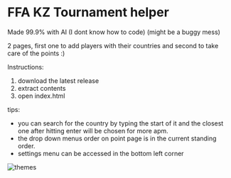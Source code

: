 # FFA KZ Tournament helper
Made 99.9% with AI (I dont know how to code) (might be a buggy mess)

2 pages, first one to add players with their countries and second to take care of the points :)

Instructions: 
1.  download the latest release
2.  extract contents
3.  open index.html

tips:
- you can search for the country by typing the start of it and the closest one after hitting enter will be chosen for more apm.
- the drop down menus order on point page is in the current standing order.
- settings menu can be accessed in the bottom left corner

![themes](https://i.imgur.com/eWTE6WF.png)

